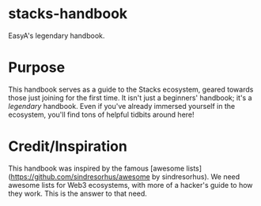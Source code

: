 # stacks-handbook
EasyA's legendary handbook. 

# Purpose

This handbook serves as a guide to the Stacks ecosystem, geared towards those just joining for the first time. It isn't just a beginners' handbook; it's a *legendary* handbook. Even if you've already immersed yourself in the ecosystem, you'll find tons of helpful tidbits around here!

# Credit/Inspiration

This handbook was inspired by the famous [awesome lists](https://github.com/sindresorhus/awesome by sindresorhus). We need awesome lists for Web3 ecosystems, with more of a hacker's guide to how they work. This is the answer to that need.
